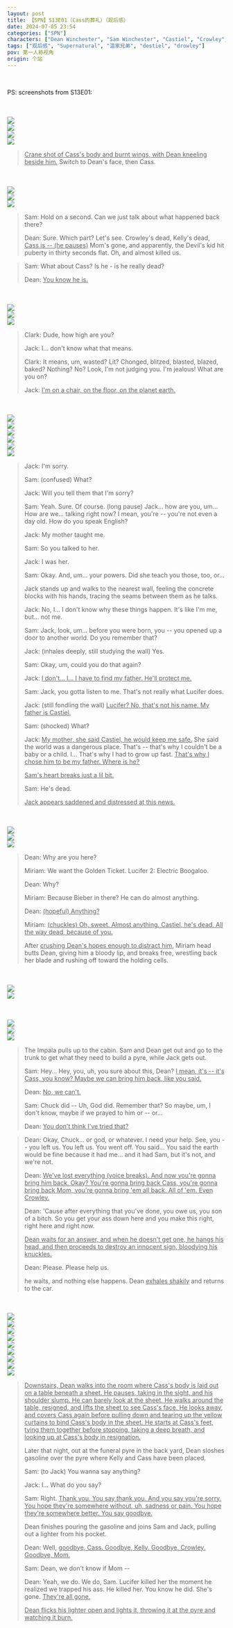 ```yaml
---
layout: post
title: 【SPN】S13E01（Cass的葬礼）（观后感）
date: 2024-07-05 23:54
categories: ["SPN"]
characters: ["Dean Winchester", "Sam Winchester", "Castiel", "Crowley", "Jack Kline"]
tags: ["观后感", "Supernatural", "温家兄弟", "destiel", "drowley"]
pov: 第一人称视角
origin: 个站
---
```


<br>

PS: screenshots from S13E01:

<br><br>
![](https://github.com/junesirius/junesirius.github.io/blob/master/assets/images/SPN/S13/2024-07-05-SPN-1301-1.jpg)
<br>
![](https://github.com/junesirius/junesirius.github.io/blob/master/assets/images/SPN/S13/2024-07-07-SPN-1303-1.jpg)
<br>
![](https://github.com/junesirius/junesirius.github.io/blob/master/assets/images/SPN/S13/2024-07-05-SPN-1301-2.jpg)
<br>
![](https://github.com/junesirius/junesirius.github.io/blob/master/assets/images/SPN/S13/2024-07-05-SPN-1301-3.jpg)
<br>

> <u>Crane shot of Cass's body and burnt wings, with Dean kneeling beside him.</u> Switch to Dean's face, then Cass.

<br><br>
![](https://github.com/junesirius/junesirius.github.io/blob/master/assets/images/SPN/S13/2024-07-05-SPN-1301-4.jpg)
<br>
![](https://github.com/junesirius/junesirius.github.io/blob/master/assets/images/SPN/S13/2024-07-05-SPN-1301-5.jpg)
<br>
![](https://github.com/junesirius/junesirius.github.io/blob/master/assets/images/SPN/S13/2024-07-05-SPN-1301-6.jpg)
<br>

> Sam: Hold on a second. Can we just talk about what happened back there?
>
> Dean: Sure. Which part? Let's see. Crowley's dead, Kelly's dead, <u>Cass is -- (he pauses)</u> Mom's gone, and apparently, the Devil's kid hit puberty in thirty seconds flat. Oh, and almost killed us.

> Sam: What about Cass? Is he - is he really dead?
>
> Dean: <u>You know he is.</u>

<br><br>
![](https://github.com/junesirius/junesirius.github.io/blob/master/assets/images/SPN/S13/2024-07-05-SPN-1301-7.jpg)
<br>
![](https://github.com/junesirius/junesirius.github.io/blob/master/assets/images/SPN/S13/2024-07-05-SPN-1301-9.jpg)
<br>
![](https://github.com/junesirius/junesirius.github.io/blob/master/assets/images/SPN/S13/2024-07-05-SPN-1301-10.jpg)
<br>

> Clark: Dude, how high are you?
>
> Jack: I... don't know what that means.
>
> Clark: It means, um, wasted? Lit? Chonged, blitzed, blasted, blazed, baked? Nothing? No? Look, I'm not judging you. I'm jealous! What are you on?
>
> Jack: <u>I'm on a chair, on the floor, on the planet earth.</u>

<br><br>
![](https://github.com/junesirius/junesirius.github.io/blob/master/assets/images/SPN/S13/2024-07-05-SPN-1301-11.jpg)
<br>
![](https://github.com/junesirius/junesirius.github.io/blob/master/assets/images/SPN/S13/2024-07-05-SPN-1301-12.jpg)
<br>
![](https://github.com/junesirius/junesirius.github.io/blob/master/assets/images/SPN/S13/2024-07-05-SPN-1301-13.jpg)
<br>
![](https://github.com/junesirius/junesirius.github.io/blob/master/assets/images/SPN/S13/2024-07-05-SPN-1301-14.jpg)
<br>
![](https://github.com/junesirius/junesirius.github.io/blob/master/assets/images/SPN/S13/2024-07-05-SPN-1301-15.jpg)
<br>
![](https://github.com/junesirius/junesirius.github.io/blob/master/assets/images/SPN/S13/2024-07-05-SPN-1301-16.jpg)
<br>

> Jack: I'm sorry.
>
> Sam: (confused) What?
>
> Jack: Will you tell them that I'm sorry?
>
> Sam: Yeah. Sure. Of course. (long pause) Jack... how are you, um... How are we... talking right now? I mean, you're -- you're not even a day old. How do you speak English?
>
> Jack: My mother taught me.
>
> Sam: So you talked to her.
>
> Jack: I was her.
>
> Sam: Okay. And, um... your powers. Did she teach you those, too, or...
>
> Jack stands up and walks to the nearest wall, feeling the concrete blocks with his hands, tracing the seams between them as he talks.
>
> Jack: No, I... I don't know why these things happen. It's like I'm me, but... not me.
>
> Sam: Jack, look, um... before you were born, you -- you opened up a door to another world. Do you remember that?
>
> Jack: (inhales deeply, still studying the wall) Yes.
>
> Sam: Okay, um, could you do that again?
>
> Jack: <u>I don't... I... I have to find my father. He'll protect me.</u>
>
> Sam: Jack, you gotta listen to me. That's not really what Lucifer does.
>
> Jack: (still fondling the wall) <u>Lucifer? No, that's not his name. My father is Castiel.</u>
>
> Sam: (shocked) What?
>
> Jack: <u>My mother, she said Castiel, he would keep me safe.</u> She said the world was a dangerous place. That's -- that's why I couldn't be a baby or a child. I... That's why I had to grow up fast. <u>That's why I chose him to be my father. Where is he?</u>
>
> <u>Sam's heart breaks just a lil bit.</u>
>
> Sam: He's dead.
>
> <u>Jack appears saddened and distressed at this news.</u>

<br><br>
![](https://github.com/junesirius/junesirius.github.io/blob/master/assets/images/SPN/S13/2024-07-05-SPN-1301-18.jpg)
<br>
![](https://github.com/junesirius/junesirius.github.io/blob/master/assets/images/SPN/S13/2024-07-05-SPN-1301-19.jpg)
<br>
![](https://github.com/junesirius/junesirius.github.io/blob/master/assets/images/SPN/S13/2024-07-05-SPN-1301-20.jpg)
<br>

> Dean: Why are you here?
>
> Miriam: We want the Golden Ticket. Lucifer 2: Electric Boogaloo.
>
> Dean: Why?
>
> Miriam: Because Bieber in there? He can do almost anything.
>
> Dean: <u>(hopeful) Anything?</u>
>
> Miriam: <u>(chuckles) Oh, sweet. Almost anything. Castiel, he's dead. All the way dead, because of you.</u>
>
> After <u>crushing Dean's hopes enough to distract him</u>, Miriam head butts Dean, giving him a bloody lip, and breaks free, wrestling back her blade and rushing off toward the holding cells.

<br><br>
![](https://github.com/junesirius/junesirius.github.io/blob/master/assets/images/SPN/S13/2024-07-05-SPN-1301-17.jpg)
<br>
![](https://github.com/junesirius/junesirius.github.io/blob/master/assets/images/SPN/S13/2024-07-05-SPN-1301-21.jpg)
<br>

<br><br>
![](https://github.com/junesirius/junesirius.github.io/blob/master/assets/images/SPN/S13/2024-07-05-SPN-1301-22.jpg)
<br>
![](https://github.com/junesirius/junesirius.github.io/blob/master/assets/images/SPN/S13/2024-07-05-SPN-1301-23.jpg)
<br>
![](https://github.com/junesirius/junesirius.github.io/blob/master/assets/images/SPN/S13/2024-07-05-SPN-1301-8.jpg)
<br>

> The Impala pulls up to the cabin. Sam and Dean get out and go to the trunk to get what they need to build a pyre, while Jack gets out.
>
> Sam: Hey... Hey, you, uh, you sure about this, Dean? <u>I mean, it's -- it's Cass, you know? Maybe we can bring him back, like you said.</u>
>
> Dean: <u>No, we can't.</u>
>
> Sam: Chuck did -- Uh, God did. Remember that? So maybe, um, I don't know, maybe if we prayed to him or -- or...
>
> Dean: <u>You don't think I've tried that?</u>

> Dean: Okay, Chuck... or god, or whatever. I need your help. See, you -- you left us. You left us. You went off. You said... You said the earth would be fine because it had me... and it had Sam, but it's not, and we're not.
>
> Dean: <u>We've lost everything (voice breaks). And now you're gonna bring him back. Okay? You're gonna bring back Cass, you're gonna bring back Mom, you're gonna bring 'em all back. All of 'em. Even Crowley.</u>
>
> Dean: 'Cause after everything that you've done, you owe us, you son of a bitch. So you get your ass down here and you make this right, right here and right now.
>
> <u>Dean waits for an answer, and when he doesn't get one, he hangs his head, and then proceeds to destroy an innocent sign, bloodying his knuckles.</u>
>
> Dean: Please. Please help us.
>
> he waits, and nothing else happens. Dean <u>exhales shakily</u> and returns to the car.

<br><br>
![](https://github.com/junesirius/junesirius.github.io/blob/master/assets/images/SPN/S13/2024-07-05-SPN-1301-24.jpg)
<br>
![](https://github.com/junesirius/junesirius.github.io/blob/master/assets/images/SPN/S13/2024-07-05-SPN-1301-25.jpg)
<br>
![](https://github.com/junesirius/junesirius.github.io/blob/master/assets/images/SPN/S13/2024-07-05-SPN-1301-26.jpg)
<br>
![](https://github.com/junesirius/junesirius.github.io/blob/master/assets/images/SPN/S13/2024-07-05-SPN-1301-27.jpg)
<br>
![](https://github.com/junesirius/junesirius.github.io/blob/master/assets/images/SPN/S13/2024-07-05-SPN-1301-28.jpg)
<br>
![](https://github.com/junesirius/junesirius.github.io/blob/master/assets/images/SPN/S13/2024-07-05-SPN-1301-29.jpg)
<br>
![](https://github.com/junesirius/junesirius.github.io/blob/master/assets/images/SPN/S13/2024-07-05-SPN-1301-30.jpg)
<br>
![](https://github.com/junesirius/junesirius.github.io/blob/master/assets/images/SPN/S13/2024-07-05-SPN-1301-31.jpg)
<br>
![](https://github.com/junesirius/junesirius.github.io/blob/master/assets/images/SPN/S13/2024-07-05-SPN-1301-32.jpg)
<br>

> <u>Downstairs, Dean walks into the room where Cass's body is laid out on a table beneath a sheet. He pauses, taking in the sight, and his shoulder slump. He can barely look at the sheet. He walks around the table, resigned, and lifts the sheet to see Cass's face. He looks away, and covers Cass again before pulling down and tearing up the yellow curtains to bind Cass's body in the sheet. He starts at Cass's feet, tying them together before stopping, taking a deep breath, and looking up at Cass's body in resignation.</u>
>
> Later that night, out at the funeral pyre in the back yard, Dean sloshes gasoline over the pyre where Kelly and Cass have been placed.
>
> Sam: (to Jack) You wanna say anything?
>
> Jack: I... What do you say?
>
> Sam: Right. <u>Thank you. You say thank you. And you say you're sorry. You hope they're somewhere without, uh, sadness or pain. You hope they're somewhere better. You say goodbye.</u>
>
> Dean finishes pouring the gasoline and joins Sam and Jack, pulling out a lighter from his pocket.
>
> Dean: Well, <u>goodbye, Cass. Goodbye, Kelly. Goodbye, Crowley. Goodbye, Mom.</u>
>
> Sam: Dean, we don't know if Mom --
>
> Dean: Yeah, we do. We do, Sam. Lucifer killed her the moment he realized we trapped his ass. He killed her. You know he did. She's gone. <u>They're all gone.</u>
>
> <u>Dean flicks his lighter open and lights it, throwing it at the pyre and watching it burn.</u>
